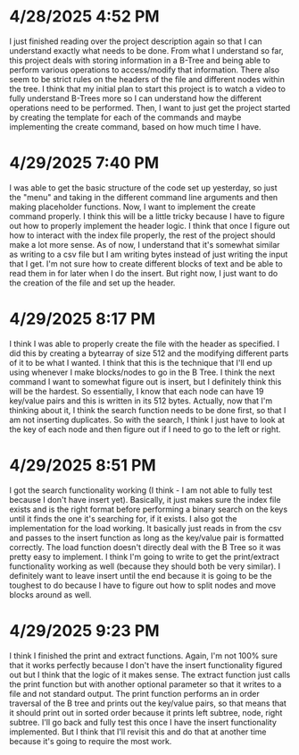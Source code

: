 # 4/28/2025 4:52 PM
I just finished reading over the project description again so that I can understand exactly what needs to be done. From what I understand so far, this project deals with storing information in a B-Tree and being able to perform various operations to access/modify that information. There also seem to be strict rules on the headers of the file and different nodes within the tree. I think that my initial plan to start this project is to watch a video to fully understand B-Trees more so I can understand how the different operations need to be performed. Then, I want to just get the project started by creating the template for each of the commands and maybe implementing the create command, based on how much time I have.

# 4/29/2025 7:40 PM
I was able to get the basic structure of the code set up yesterday, so just the "menu" and taking in the different command line arguments and then making placeholder functions. Now, I want to implement the create command properly. I think this will be a little tricky because I have to figure out how to properly implement the header logic. I think that once I figure out how to interact with the index file properly, the rest of the project should make a lot more sense. As of now, I understand that it's somewhat similar as writing to a csv file but I am writing bytes instead of just writing the input that I get. I'm not sure how to create different blocks of text and be able to read them in for later when I do the insert. But right now, I just want to do the creation of the file and set up the header. 

# 4/29/2025 8:17 PM
I think I was able to properly create the file with the header as specified. I did this by creating a bytearray of size 512 and the modifying different parts of it to be what I wanted. I think that this is the technique that I'll end up using whenever I make blocks/nodes to go in the B Tree. I think the next command I want to somewhat figure out is insert, but I definitely think this will be the hardest. So essentially, I know that each node can have 19 key/value pairs and this is written in its 512 bytes. Actually, now that I'm thinking about it, I think the search function needs to be done first, so that I am not inserting duplicates. So with the search, I think I just have to look at the key of each node and then figure out if I need to go to the left or right. 

# 4/29/2025 8:51 PM
I got the search functionality working (I think - I am not able to fully test because I don't have insert yet). Basically, it just makes sure the index file exists and is the right format before performing a binary search on the keys until it finds the one it's searching for, if it exists. I also got the implementation for the load working. It basically just reads in from the csv and passes to the insert function as long as the key/value pair is formatted correctly. The load function doesn't directly deal with the B Tree so it was pretty easy to implement. I think I'm going to write to get the print/extract functionality working as well (because they should both be very similar). I definitely want to leave insert until the end because it is going to be the toughest to do because I have to figure out how to split nodes and move blocks around as well. 

# 4/29/2025 9:23 PM
I think I finished the print and extract functions. Again, I'm not 100% sure that it works perfectly because I don't have the insert functionality figured out but I think that the logic of it makes sense. The extract function just calls the print function but with another optional parameter so that it writes to a file and not standard output. The print function performs an in order traversal of the B tree and prints out the key/value pairs, so that means that it should print out in sorted order because it prints left subtree, node, right subtree. I'll go back and fully test this once I have the insert functionality implemented. But I think that I'll revisit this and do that at another time because it's going to require the most work.